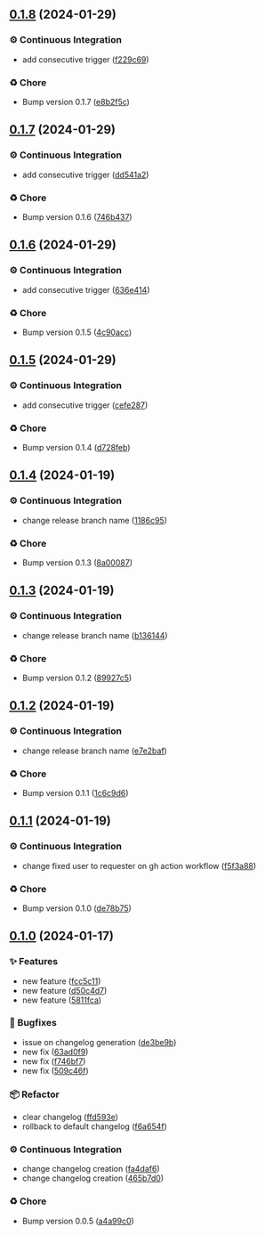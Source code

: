 ## [0.1.8](https://github.com/seitin/release-code/compare/0.1.7...0.1.8) (2024-01-29)


### ⚙️ Continuous Integration

* add consecutive trigger ([f229c69](https://github.com/seitin/release-code/commit/f229c69ec2ad473d59ee0b2c53eef4ebeb41284f))


### ♻️ Chore

* Bump version 0.1.7 ([e8b2f5c](https://github.com/seitin/release-code/commit/e8b2f5c75f0e4f9850f5740618df8fb89c88acef))
## [0.1.7](https://github.com/seitin/release-code/compare/0.1.6...0.1.7) (2024-01-29)


### ⚙️ Continuous Integration

* add consecutive trigger ([dd541a2](https://github.com/seitin/release-code/commit/dd541a2a9431a0cfb6af03c58da346ab34d447e7))


### ♻️ Chore

* Bump version 0.1.6 ([746b437](https://github.com/seitin/release-code/commit/746b437e97e0fb39d2be05569f5a82f2c44877e1))
## [0.1.6](https://github.com/seitin/release-code/compare/0.1.5...0.1.6) (2024-01-29)


### ⚙️ Continuous Integration

* add consecutive trigger ([636e414](https://github.com/seitin/release-code/commit/636e4144dee8e0dc72b13267523423a5ff54cfaf))


### ♻️ Chore

* Bump version 0.1.5 ([4c90acc](https://github.com/seitin/release-code/commit/4c90acc51c1180340d1fc6b319e833934db97065))
## [0.1.5](https://github.com/seitin/release-code/compare/0.1.4...0.1.5) (2024-01-29)


### ⚙️ Continuous Integration

* add consecutive trigger ([cefe287](https://github.com/seitin/release-code/commit/cefe287e74227d991b243e0d6fdc24ec141e8786))


### ♻️ Chore

* Bump version 0.1.4 ([d728feb](https://github.com/seitin/release-code/commit/d728feb8db625d69106770d7a8340165064badb3))
## [0.1.4](https://github.com/seitin/release-code/compare/0.1.3...0.1.4) (2024-01-19)


### ⚙️ Continuous Integration

* change release branch name ([1186c95](https://github.com/seitin/release-code/commit/1186c954dfdfa93864bbbbf8a5740ab86b635eda))


### ♻️ Chore

* Bump version 0.1.3 ([8a00087](https://github.com/seitin/release-code/commit/8a000875d9399889a5d4255d028682d92ece68ff))
## [0.1.3](https://github.com/seitin/release-code/compare/0.1.2...0.1.3) (2024-01-19)


### ⚙️ Continuous Integration

* change release branch name ([b136144](https://github.com/seitin/release-code/commit/b136144efa9b43de7cb487c75d41f2a0a7ef5548))


### ♻️ Chore

* Bump version 0.1.2 ([89927c5](https://github.com/seitin/release-code/commit/89927c5b376effd48dbc81a1c500ced45e34690b))
## [0.1.2](https://github.com/seitin/release-code/compare/0.1.1...0.1.2) (2024-01-19)


### ⚙️ Continuous Integration

* change release branch name ([e7e2baf](https://github.com/seitin/release-code/commit/e7e2bafed525851de2236304b59ae4bf35b85243))


### ♻️ Chore

* Bump version 0.1.1 ([1c6c9d6](https://github.com/seitin/release-code/commit/1c6c9d647612799e49c52bd2bb1eee25cfa0153f))
## [0.1.1](https://github.com/seitin/release-code/compare/0.1.0...0.1.1) (2024-01-19)


### ⚙️ Continuous Integration

* change fixed user to requester on gh action workflow ([f5f3a88](https://github.com/seitin/release-code/commit/f5f3a880b0b364f9acf881b8e9ed82ae7d7be86b))


### ♻️ Chore

* Bump version 0.1.0 ([de78b75](https://github.com/seitin/release-code/commit/de78b758fbacf84c62d67920994088fdfe2077ef))
## [0.1.0](https://github.com/seitin/release-code/compare/0.0.5...0.1.0) (2024-01-17)


### ✨ Features

* new feature ([fcc5c11](https://github.com/seitin/release-code/commit/fcc5c1131a016e55877cffd8d0bffacdff15cc19))
* new feature ([d50c4d7](https://github.com/seitin/release-code/commit/d50c4d71102f59c7de2f9ccd70038f8fce84ee74))
* new feature ([5811fca](https://github.com/seitin/release-code/commit/5811fcabcca011c30cd2c697bc96a63bef788bca))


### 🐛 Bugfixes

* issue on changelog generation ([de3be9b](https://github.com/seitin/release-code/commit/de3be9b4e7a93b3ecef79b68ae8f01d56915f7d0))
* new fix ([63ad0f9](https://github.com/seitin/release-code/commit/63ad0f9d25bac918af7bcfc3efda2ff39428465c))
* new fix ([f746bf7](https://github.com/seitin/release-code/commit/f746bf7ddab7c5188ef224acb05744f3e74125aa))
* new fix ([509c46f](https://github.com/seitin/release-code/commit/509c46ff396696fd41c0827decb4644588f5cf0d))


### 📦 Refactor

* clear changelog ([ffd593e](https://github.com/seitin/release-code/commit/ffd593e1977e11f81f65e9394f7edf0c2751c54c))
* rollback to default changelog ([f6a654f](https://github.com/seitin/release-code/commit/f6a654fcb7a09119bed0dd3d1af24e53167df613))


### ⚙️ Continuous Integration

* change changelog creation ([fa4daf6](https://github.com/seitin/release-code/commit/fa4daf69808cc6ae5979bcd9b54a0c1d5f96639a))
* change changelog creation ([465b7d0](https://github.com/seitin/release-code/commit/465b7d009e37e85fd3eb1e1d782e53176e647a32))


### ♻️ Chore

* Bump version 0.0.5 ([a4a99c0](https://github.com/seitin/release-code/commit/a4a99c099678e4e8aab075ecbbfed3cd899b434e))
